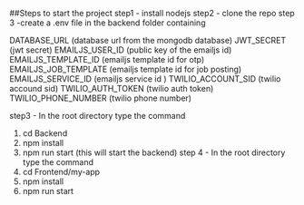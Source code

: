 ##Steps to start the project
step1 - install nodejs 
step2 - clone the repo 
step 3 -create a .env file in the backend folder containing

DATABASE_URL (database url from the mongodb database)
JWT_SECRET (jwt secret)
EMAILJS_USER_ID (public key of the emailjs id)
EMAILJS_TEMPLATE_ID (emailjs template id for otp)
EMAILJS_JOB_TEMPLATE (emailjs template id for job posting)
EMAILJS_SERVICE_ID (emailjs service id )
TWILIO_ACCOUNT_SID (twilio accound sid)
TWILIO_AUTH_TOKEN (twilio auth token)
TWILIO_PHONE_NUMBER (twilio phone number)

step3 - In the root directory type the command 
1. cd Backend
2. npm install
3. npm run start
   (this will start the backend)
step 4 - In the root directory type the command
1. cd Frontend/my-app
2. npm install
3. npm run start
